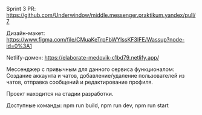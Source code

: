 Sprint 3 PR: https://github.com/Underwindow/middle.messenger.praktikum.yandex/pull/7

Дизайн-макет: https://www.figma.com/file/CMuaKeTrpFbWYlssKF3IFE/Wassup?node-id=0%3A1

Netlify-домен: https://elaborate-medovik-c1bd79.netlify.app/

Мессенджер с привычным для данного сервиса функционалом: 
Cоздание аккаунта и чатов, добавление/удаление пользователей из чатов, отправка сообщений и редактирование профиля. 

Проект находится на стадии разработки.

Доступные команды:
    npm run build,
    npm run dev,
    npm run start
